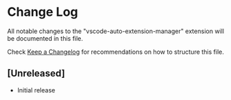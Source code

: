 # Change Log

All notable changes to the "vscode-auto-extension-manager" extension will be documented in this file.

Check [Keep a Changelog](http://keepachangelog.com/) for recommendations on how to structure this file.

## [Unreleased]

- Initial release